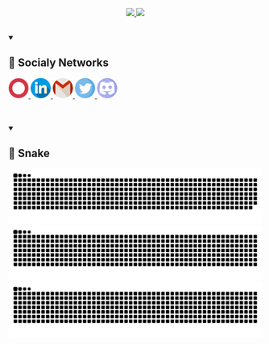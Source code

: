<p align="center">
  <a href="https://tarun-kamboj.github.io/">
    <img width="400" src="https://readme-typing-svg.herokuapp.com/?font=Righteous&color=E1E1E1&size=60&center=true&vCenter=true&width=450&height=100&lines=Hello+%F0%9F%91%8B+my;I+am+a+Python;">
    <img width="400" src="https://readme-typing-svg.herokuapp.com/?font=Righteous&color=E1E1E1&size=60&center=true&vCenter=true&width=450&height=100&lines=name+is+Fyodor.;Developer;Web+Developer.;in+touch.+%F0%9F%98%84">
  </a>
  <br><br>
  <details open>
  <summary><h2>💭 Socialy Networks</h2></summary>
  <p>
  <a href="https://Tarun-Kamboj.github.io">
    <img height="40px" src="Images/Static/portfolio.png" title="Portfolio">
  </a>
  <a href="https://www.linkedin.com/in/kambojtarun">
    <img height="40px" src="Images/Static/linkedin.png" title="LinkedIn">
  </a>
  <a href="mailto:bychkovfyodor02@gmail.com">
    <img height="40px" src="Images/Static/gmail.png" title="Mail">
  </a>
  <a href="">
    <img height="40px" src="Images/Static/twitter.png" title="Twitter">
  </a>
  <a href="https://discord.com/users/675661431848566806">
    <img height="40px" src="Images/Static/discord.png" title="Discord">
  </a>
</p>
</details>
  <br><br>
<details open>
    <summary><h2>🐍 Snake</h2></summary>
  <img src="Images/Dynamic/snake.svg" style="background:#161b22;">

 <a href="https://raw.githubusercontent.com/galexy727/galexy727/media/github-contribution-grid-snake.svg#gh-dark-mode-only" target="_blank" rel="noopener noreferrer">
    <img src="https://raw.githubusercontent.com/galexy727/galexy727/media/github-contribution-grid-snake-dark.svg" 
       alt"Check out my commit history!" />
  </a>
  <a href="https://raw.githubusercontent.com/galexy727/galexy727/media/github-contribution-grid-snake.svg#gh-light-mode-only" target="_blank" rel="noopener noreferrer">
    <img src="https://raw.githubusercontent.com/galexy727/galexy727/media/github-contribution-grid-snake.svg" 
         alt"Check out my commit history!" />
  </a>

</details>
